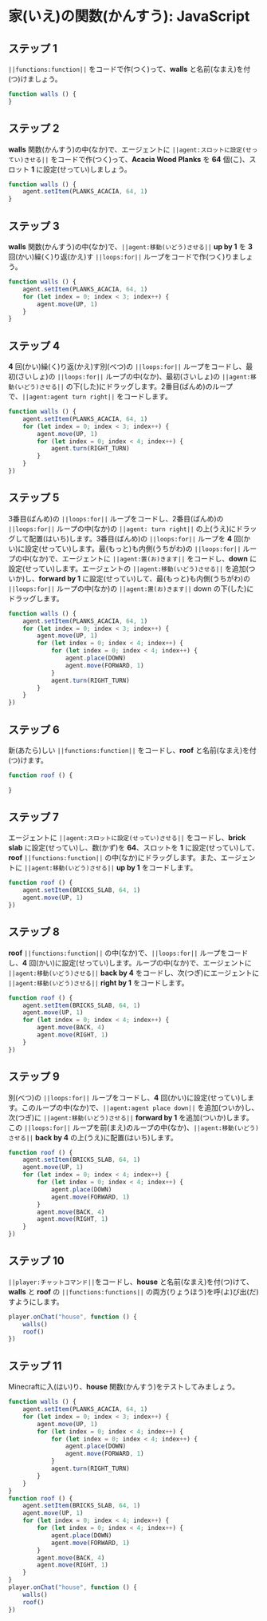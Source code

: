 # 家(いえ)の関数(かんすう): JavaScript

## ステップ 1
``||functions:function||`` をコードで作(つく)って、**walls** と名前(なまえ)を付(つ)けましょう。

```javascript
function walls () {
}
```

## ステップ 2
**walls** 関数(かんすう)の中(なか)で、エージェントに ``||agent:スロットに設定(せってい)させる||`` をコードで作(つく)って、**Acacia Wood Planks** を **64** 個(こ)、スロット **1** に設定(せってい)しましょう。

```javascript
function walls () {
    agent.setItem(PLANKS_ACACIA, 64, 1)
}
```

## ステップ 3
**walls** 関数(かんすう)の中(なか)で、``||agent:移動(いどう)させる||`` **up by 1** を **3** 回(かい)繰(く)り返(かえ)す ``||loops:for||`` ループをコードで作(つく)りましょう。

```javascript
function walls () {
    agent.setItem(PLANKS_ACACIA, 64, 1)
    for (let index = 0; index < 3; index++) {
        agent.move(UP, 1)
    }
}
```

## ステップ 4
**4** 回(かい)繰(く)り返(かえ)す別(べつ)の ``||loops:for||`` ループをコードし、最初(さいしょ)の ``||loops:for||`` ループの中(なか)、最初(さいしょ)の ``||agent:移動(いどう)させる||`` の下(した)にドラッグします。2番目(ばんめ)のループで、``||agent:agent turn right||`` をコードします。

```javascript
function walls () {
    agent.setItem(PLANKS_ACACIA, 64, 1) 
    for (let index = 0; index < 3; index++) { 
        agent.move(UP, 1) 
        for (let index = 0; index < 4; index++) { 
            agent.turn(RIGHT_TURN) 
        } 
    } 
}) 
```

## ステップ 5
3番目(ばんめ)の ``||loops:for||`` ループをコードし、2番目(ばんめ)の ``||loops:for||`` ループの中(なか)の ``||agent: turn right||`` の上(うえ)にドラッグして配置(はいち)します。3番目(ばんめ)の ``||loops:for||`` ループを **4** 回(かい)に設定(せってい)します。最(もっと)も内側(うちがわ)の ``||loops:for||`` ループの中(なか)で、エージェントに ``||agent:置(お)きます||`` をコードし、**down** に設定(せってい)します。エージェントの ``||agent:移動(いどう)させる||`` を追加(ついか)し、**forward by 1** に設定(せってい)して、最(もっと)も内側(うちがわ)の ``||loops:for||`` ループの中(なか)の ``||agent:置(お)きます||`` down の下(した)にドラッグします。

```javascript
function walls () {
    agent.setItem(PLANKS_ACACIA, 64, 1) 
    for (let index = 0; index < 3; index++) { 
        agent.move(UP, 1) 
        for (let index = 0; index < 4; index++) { 
            for (let index = 0; index < 4; index++) { 
                agent.place(DOWN) 
                agent.move(FORWARD, 1) 
            } 
            agent.turn(RIGHT_TURN) 
        } 
    } 
}) 
```

## ステップ 6
新(あたら)しい ``||functions:function||`` をコードし、**roof** と名前(なまえ)を付(つ)けます。

```javascript
function roof () {
	
}
```

## ステップ 7
エージェントに ``||agent:スロットに設定(せってい)させる||`` をコードし、**brick slab** に設定(せってい)し、数(かず)を **64**、スロットを **1** に設定(せってい)して、**roof** ``||functions:function||`` の中(なか)にドラッグします。また、エージェントに ``||agent:移動(いどう)させる||`` **up by 1** をコードします。

```javascript
function roof () {
    agent.setItem(BRICKS_SLAB, 64, 1) 
    agent.move(UP, 1) 
}) 
```

## ステップ 8
**roof** ``||functions:function||`` の中(なか)で、``||loops:for||`` ループをコードし、**4** 回(かい)に設定(せってい)します。ループの中(なか)で、エージェントに ``||agent:移動(いどう)させる||`` **back by 4** をコードし、次(つぎ)にエージェントに ``||agent:移動(いどう)させる||`` **right by 1** をコードします。

```javascript
function roof () {
    agent.setItem(BRICKS_SLAB, 64, 1) 
    agent.move(UP, 1) 
    for (let index = 0; index < 4; index++) { 
        agent.move(BACK, 4) 
        agent.move(RIGHT, 1) 
    } 
}) 
```

## ステップ 9
別(べつ)の ``||loops:for||`` ループをコードし、**4** 回(かい)に設定(せってい)します。このループの中(なか)で、``||agent:agent place down||`` を追加(ついか)し、次(つぎ)に ``||agent:移動(いどう)させる||`` **forward by 1** を追加(ついか)します。この ``||loops:for||`` ループを前(まえ)のループの中(なか)、``||agent:移動(いどう)させる||`` **back by 4** の上(うえ)に配置(はいち)します。

```javascript
function roof () {
    agent.setItem(BRICKS_SLAB, 64, 1) 
    agent.move(UP, 1) 
    for (let index = 0; index < 4; index++) { 
        for (let index = 0; index < 4; index++) { 
            agent.place(DOWN) 
            agent.move(FORWARD, 1) 
        } 
        agent.move(BACK, 4) 
        agent.move(RIGHT, 1) 
    } 
}) 
```

## ステップ 10
``||player:チャットコマンド||``をコードし、**house** と名前(なまえ)を付(つ)けて、**walls** と **roof** の ``||functions:functions||`` の両方(りょうほう)を呼(よ)び出(だ)すようにします。

```javascript
player.onChat("house", function () {
    walls()
    roof()
})
```


## ステップ 11
Minecraftに入(はい)り、**house** 関数(かんすう)をテストしてみましょう。

```javascript
function walls () {
    agent.setItem(PLANKS_ACACIA, 64, 1)
    for (let index = 0; index < 3; index++) {
        agent.move(UP, 1)
        for (let index = 0; index < 4; index++) {
            for (let index = 0; index < 4; index++) {
                agent.place(DOWN)
                agent.move(FORWARD, 1)
            }
            agent.turn(RIGHT_TURN)
        }
    }
}
function roof () {
    agent.setItem(BRICKS_SLAB, 64, 1)
    agent.move(UP, 1)
    for (let index = 0; index < 4; index++) {
        for (let index = 0; index < 4; index++) {
            agent.place(DOWN)
            agent.move(FORWARD, 1)
        }
        agent.move(BACK, 4)
        agent.move(RIGHT, 1)
    }
}
player.onChat("house", function () {
    walls()
    roof()
})
```